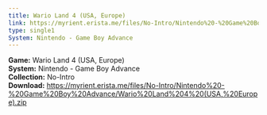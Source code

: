 ```yaml
---
title: Wario Land 4 (USA, Europe)
link: https://myrient.erista.me/files/No-Intro/Nintendo%20-%20Game%20Boy%20Advance/Wario%20Land%204%20(USA,%20Europe).zip
type: single1
System: Nintendo - Game Boy Advance
---
```

<b>Game:</b> Wario Land 4 (USA, Europe)<br>
<b>System:</b> Nintendo - Game Boy Advance<br>
<b>Collection:</b> No-Intro<br>
<b>Download:</b> https://myrient.erista.me/files/No-Intro/Nintendo%20-%20Game%20Boy%20Advance/Wario%20Land%204%20(USA,%20Europe).zip